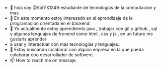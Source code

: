 - 👋 hola soy @SolYX1349 estudiante de tecnologias de la computacion y mas.
- 👀 En este momento estoy interesado en el aprendizaje de la programacion orientada en el backend.
- 🌱 Yo actualmente estoy aprendiendo java , trabajar con git y github , sql y algunos lenguajes de fronend como html , css y js , en un futuro me gustaris aprender
- a usar y interactuar con mas tecnologias y lenguajes.
- 💞️ Estoy buscando colaborar con alguna enpresa en la que pueda colaborar coo desarrollador de softwere.
- 📫 How to reach me on messaje.
